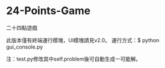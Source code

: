 # 24-Points-Game
二十四點遊戲

此版本僅有終端運行模塊，UI模塊請見v2.0。
運行方式：$ python gui_console.py

注：test.py修改其中self.problem後可自動生成一可能解。